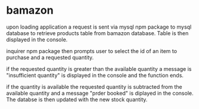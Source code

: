 # bamazon
upon loading application a request is sent via mysql npm package to mysql database to retrieve products table from bamazon database. Table is then displayed in the console.

inquirer npm package then prompts user to select the id of an item to purchase and a requested quantity.

if the requested quantity is greater than the available quantity a message is "insufficient quantity" is displayed in the console and the function ends.

if the quantity is available the requested quantity is subtracted from the available quantity and a message "prder booked" is diplayed in the console. The databse is then updated with the new stock quantity.